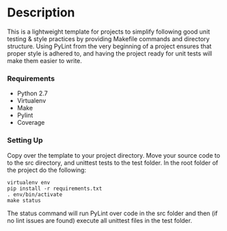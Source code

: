 # Description #

This is a lightweight template for projects to simplify following good unit testing & style practices by providing Makefile commands and directory structure. Using PyLint from the very beginning of a project ensures that proper style is adhered to, and having the project ready for unit tests will make them easier to write. 

### Requirements ###

* Python 2.7
* Virtualenv
* Make
* Pylint
* Coverage

### Setting Up ###
Copy over the template to your project directory. Move your source code to to the src directory, and unittest tests to the test folder. In the root folder of the project do the following:
```
virtualenv env
pip install -r requirements.txt
. env/bin/activate
make status
```
The status command will run PyLint over code in the src folder and then (if no lint issues are found) execute all unittest files in the test folder.